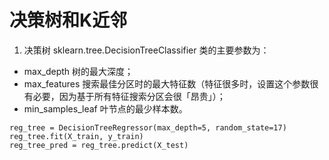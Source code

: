 # 决策树和K近邻


1. 决策树
sklearn.tree.DecisionTreeClassifier 类的主要参数为：
-   max_depth 树的最大深度；
-   max_features 搜索最佳分区时的最大特征数（特征很多时，设置这个参数很有必要，因为基于所有特征搜索分区会很「昂贵」）；
-   min_samples_leaf 叶节点的最少样本数。
```
reg_tree = DecisionTreeRegressor(max_depth=5, random_state=17) 
reg_tree.fit(X_train, y_train) 
reg_tree_pred = reg_tree.predict(X_test)
```
<!--stackedit_data:
eyJoaXN0b3J5IjpbNjAwODAxOTc0LC0xOTM2NjY0ODA4LDU1OT
I4NTU3Nl19
-->